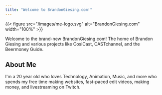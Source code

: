 ```yaml
---
title: "Welcome to BrandonGiesing.com!"
---
```


{{< figure src="/images/me-logo.svg" alt="BrandonGiesing.com"
    width="100%" >}}

Welcome to the brand-new BrandonGiesing.com! The home of Brandon Giesing and
various projects like CosiCast, CASTchannel, and the Beermoney Guide.

## About Me

I'm a 20 year old who loves Technology, Animation, Music, and more who spends my
free time making websites, fast-paced edit videos, making money, and
livestreaming on Twitch.
